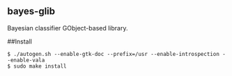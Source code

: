 bayes-glib
----------

Bayesian classifier GObject-based library.

##Install
```
$ ./autogen.sh --enable-gtk-doc --prefix=/usr --enable-introspection --enable-vala
$ sudo make install
```
